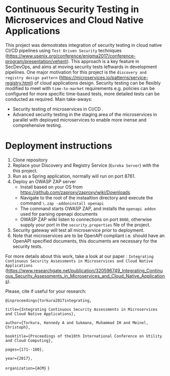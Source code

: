 # Continuous Security Testing in Microservices and Cloud Native Applications
This project was demostrates integration of security testing in cloud native CI/CD pipelines using `Test Driven Security` techniques (https://www.usenix.org/conference/enigma2017/conference-program/presentation/vehent). This approach is a key feature in SecDevOps, and aims at moving security tests leftwards in development pipelines.
One major motivation for this project is the `discovery and registry design pattern` (https://microservices.io/patterns/service-registry.html) of cloud applications design.
Security testing can be flexibly modified to meet with `time-to-market` requirements e.g. policies can be configured for more specific time-based tests, more detailed tests can be conducted as required. Main take-aways:

   - Security testing of microservices in CI/CD .
   - Advanced security testing in the staging area of the microservices in parallel with deployed microservices to enable more inense and comprehensive testing.

# Deployment instructions
1. Clone repository
2. Replace your Discovery and Registry Service (`Eureka Server`) with the this project.
3. Run as a Spring application, normally will run on port 8761.
4. Deploy an OWASP ZAP server
   -  Install based on your OS from https://github.com/zaproxy/zaproxy/wiki/Downloads
   -  Navigate to the root of the instaaltion directory and execute the command `\.zap -addoninstall openapi`
   -  The command starts OWASP ZAP, and installs the `openapi addon` used for parsing openapi documents
   -  OWASP ZAP wilkl listen to connections on port `8080`, otherwise supply your port in the `security.properties` file of the project.
5. Security gateway will test all microservice prior to deployment. 
6. Note that microservices are to be OpenAPI compliant i.e. should have an OpenAPI specified documents, this documents are necessary for the security tests.
 
For more details about this work, take a look at our paper : `Integrating Continuous Security Assessments in Microservices and Cloud Native Applications` (https://www.researchgate.net/publication/320596749_Integrating_Continuous_Security_Assessments_in_Microservices_and_Cloud_Native_Applications).

Please, cite if useful for your research:

`@inproceedings{torkura2017integrating,`

  `title={Integrating Continuous Security Assessments in Microservices and Cloud Native Applications},`
  
  `author={Torkura, Kennedy A and Sukmana, Muhammad IH and Meinel, Christoph},`
  
  `booktitle={Proceedings of the10th International Conference on Utility and Cloud Computing},`
  
  `pages={171--180},`
  
  `year={2017},`
  
  `organization={ACM}`
`}`
